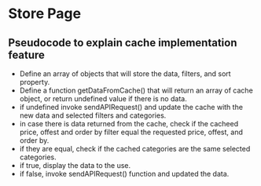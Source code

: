 # Store Page
## Pseudocode to explain cache implementation feature
- Define an array of objects that will store the data, filters, and sort property.
- Define a function getDataFromCache() that will return an array of cache object, or return undefined value if there is no data.
- if undefined invoke sendAPIRequest() and update the cache with the new data and selected filters and categories.
- in case there is data returned from the cache, check if the cacheed price, offest and order by filter equal the requested price, offest, and order by.
- if they are equal, check if the cached categories are the same selected categories.
- if true, display the data to the use.
- if false, invoke sendAPIRequest() function and updated the data.
